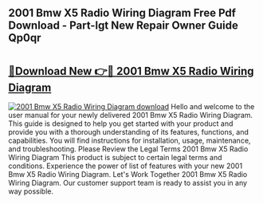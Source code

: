 ## 2001 Bmw X5 Radio Wiring Diagram Free Pdf Download - Part-lgt New Repair Owner Guide Qp0qr

# <h2><a href="http://dfmpaaq.blite.top/?on=2001+Bmw+X5+Radio+Wiring+Diagram">🔗Download New 👉🔴 2001 Bmw X5 Radio Wiring Diagram</a></h2>

[![2001 Bmw X5 Radio Wiring Diagram download](https://i.imgur.com/lujVjoI.png)](http://dfmpaaq.blite.top/?on=2001+Bmw+X5+Radio+Wiring+Diagram)
Hello and welcome to the user manual for your newly delivered 2001 Bmw X5 Radio Wiring Diagram. This guide is designed to help you get started with your product and provide you with a thorough understanding of its features, functions, and capabilities. You will find instructions for installation, usage, maintenance, and troubleshooting. Please Review the Legal Terms 2001 Bmw X5 Radio Wiring Diagram This product is subject to certain legal terms and conditions. Experience the power of list of features with your new 2001 Bmw X5 Radio Wiring Diagram. Let's Work Together 2001 Bmw X5 Radio Wiring Diagram. Our customer support team is ready to assist you in any way possible.
